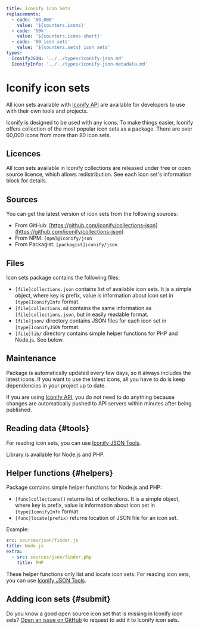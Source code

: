 ```yaml
title: Iconify Icon Sets
replacements:
  - code: '60,000'
    value: '${counters.icons}'
  - code: '60k'
    value: '${counters.icons-short}'
  - code: '80 icon sets'
    value: '${counters.sets} icon sets'
types:
  IconifyJSON: '../../types/iconify-json.md'
  IconifyInfo: '../../types/iconify-json-metadata.md'
```

# Iconify icon sets

All icon sets available with [Iconify API](../api/index.md) are available for developers to use with their own tools and projects.

Iconify is designed to be used with any icons. To make things easier, Iconify offers collection of the most popular icon sets as a package. There are over 60,000 icons from more than 80 icon sets.

## Licences

All icon sets available in Iconify collections are released under free or open source licence, which allows redistribution. See each icon set's information block for details.

## Sources

You can get the latest version of icon sets from the following sources:

- From GitHub: [https://github.com/iconify/collections-json](https://github.com/iconify/collections-json)
- From NPM: `[npm]@iconify/json`
- From Packagist: `[packagist]iconify/json`

## Files

Icon sets package contains the following files:

- `[file]collections.json` contains list of available icon sets. It is a simple object, where key is prefix, value is information about icon set in `[type]IconifyInfo` format.
- `[file]collections.md` contains the same information as `[file]collections.json`, but in easily readable format.
- `[file]json/` directory contains JSON files for each icon set in `[type]IconifyJSON` format.
- `[file]lib/` directory contains simple helper functions for PHP and Node.js. See below.

## Maintenance

Package is automatically updated every few days, so it always includes the latest icons. If you want to use the latest icons, all you have to do is keep dependencies in your project up to date.

If you are using [Iconify API](../api/index.md), you do not need to do anything because changes are automatically pushed to API servers within minutes after being published.

## Reading data {#tools}

For reading icon sets, you can use [Iconify JSON Tools](../../tools/json/index.md).

Library is available for Node.js and PHP.

## Helper functions {#helpers}

Package contains simple helper functions for Node.js and PHP:

- `[func]collections()` returns list of collections. It is a simple object, where key is prefix, value is information about icon set in `[type]IconifyInfo` format.
- `[func]locate(prefix)` returns location of JSON file for an icon set.

Example:

```yaml
src: sources/json/finder.js
title: Node.js
extra:
  - src: sources/json/finder.php
    title: PHP
```

These helper functions only list and locate icon sets. For reading icon sets, you can use [Iconify JSON Tools](../../tools/json/index.md).

## Adding icon sets {#submit}

Do you know a good open source icon set that is missing in Iconify icon sets? [Open an issue on GitHub](https://github.com/iconify/collections-json/issues) to request to add it to Iconify icon sets.

